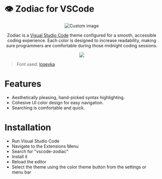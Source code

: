 # 👁️ Zodiac for VSCode
<p align="center">
  <img src="https://github.com/user-attachments/assets/fad37f1c-9a12-4c53-9ed8-a44f2da005b2" alt="Custom image"/>
</p>
<p align="center">Zodiac is a <a href="https://code.visualstudio.com" target="_blank">Visual Studio Code</a> theme configured for a smooth, accessible coding experience. Each color is designed to increase readability, making sure programmers are comfortable during those midnight coding sessions.</p>
<p align="center">
    <img src="https://github.com/user-attachments/assets/522b9f6d-185a-41de-91ba-8e1923fdde09"/>
  </a>
</p>

> Font used: [Iosevka](https://github.com/be5invis/Iosevka)

# Features
- Aesthetically pleasing, hand-picked syntax highlighting.
- Cohesive UI color design for easy navigation.
- Searching is comfortable and quick.

# Installation
- Run Visual Studio Code
- Navigate to the Extensions Menu
- Search for "vscode-zodiac"
- Install it
- Reload the editor
- Select the theme using the color theme button from the settings or menu bar
